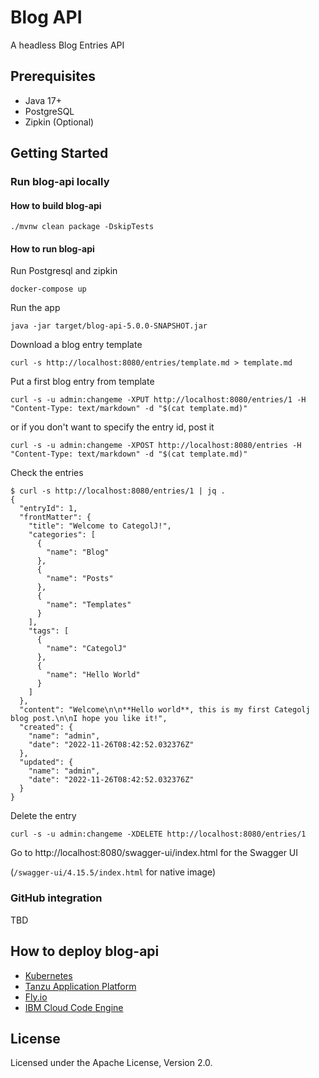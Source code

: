 # Blog API

A headless Blog Entries API

## Prerequisites

* Java 17+
* PostgreSQL
* Zipkin (Optional)

## Getting Started

### Run blog-api locally

#### How to build blog-api

```
./mvnw clean package -DskipTests
```

#### How to run blog-api

Run Postgresql and zipkin

```
docker-compose up
```

Run the app

```
java -jar target/blog-api-5.0.0-SNAPSHOT.jar 
```

Download a blog entry template

```
curl -s http://localhost:8080/entries/template.md > template.md
```


Put a first blog entry from template

```
curl -s -u admin:changeme -XPUT http://localhost:8080/entries/1 -H "Content-Type: text/markdown" -d "$(cat template.md)"
```

or if you don't want to specify the entry id, post it

```
curl -s -u admin:changeme -XPOST http://localhost:8080/entries -H "Content-Type: text/markdown" -d "$(cat template.md)"
```

Check the entries

```
$ curl -s http://localhost:8080/entries/1 | jq .
{
  "entryId": 1,
  "frontMatter": {
    "title": "Welcome to CategolJ!",
    "categories": [
      {
        "name": "Blog"
      },
      {
        "name": "Posts"
      },
      {
        "name": "Templates"
      }
    ],
    "tags": [
      {
        "name": "CategolJ"
      },
      {
        "name": "Hello World"
      }
    ]
  },
  "content": "Welcome\n\n**Hello world**, this is my first Categolj blog post.\n\nI hope you like it!",
  "created": {
    "name": "admin",
    "date": "2022-11-26T08:42:52.032376Z"
  },
  "updated": {
    "name": "admin",
    "date": "2022-11-26T08:42:52.032376Z"
  }
}
```

Delete the entry


```
curl -s -u admin:changeme -XDELETE http://localhost:8080/entries/1
```

Go to http://localhost:8080/swagger-ui/index.html for the Swagger UI

(`/swagger-ui/4.15.5/index.html` for native image)

### GitHub integration

TBD

## How to deploy blog-api

* [Kubernetes](./deploy/k8s)
* [Tanzu Application Platform](./deploy/tap)
* [Fly.io](./deploy/fly)
* [IBM Cloud Code Engine](./deploy/codeengine)

## License

Licensed under the Apache License, Version 2.0.
